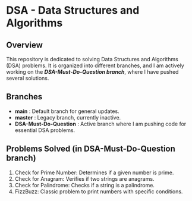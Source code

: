 # DSA - Data Structures and Algorithms

## Overview

This repository is dedicated to solving Data Structures and Algorithms (DSA) problems. It is organized into different branches, and I am actively working on the ***DSA-Must-Do-Question branch***, where I have pushed several solutions.

## Branches

* **main** : Default branch for general updates.
* **master** : Legacy branch, currently inactive.
* **DSA-Must-Do-Question** : Active branch where I am pushing code for essential DSA problems.

## Problems Solved (in DSA-Must-Do-Question branch)

1. Check for Prime Number: Determines if a given number is prime.
2. Check for Anagram: Verifies if two strings are anagrams.
3. Check for Palindrome: Checks if a string is a palindrome.
4. FizzBuzz: Classic problem to print numbers with specific conditions.
